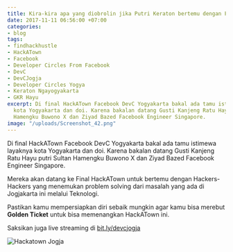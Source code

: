 ```yaml
---
title: Kira-kira apa yang diobrolin jika Putri Keraton bertemu dengan Facebook Engineer?
date: 2017-11-11 06:56:00 +07:00
categories:
- blog
tags:
- findhackhustle
- HackATown
- Facebook
- Developer Circles From Facebook
- DevC
- DevCJogja
- Developer Circles Yogya
- Keraton Ngayogyakarta
- GKR Hayu
excerpt: Di final HackATown Facebook DevC Yogyakarta bakal ada tamu istimewa layaknya
  kota Yogyakarta dan doi. Karena bakalan datang Gusti Kanjeng Ratu Hayu putri Sultan
  Hamengku Buwono X dan Ziyad Bazed Facebook Engineer Singapore.
image: "/uploads/Screenshot_42.png"
---
```


Di final HackATown Facebook DevC Yogyakarta bakal ada tamu istimewa layaknya kota Yogyakarta dan doi. Karena bakalan datang Gusti Kanjeng Ratu Hayu putri Sultan Hamengku Buwono X dan Ziyad Bazed Facebook Engineer Singapore.

Mereka akan datang ke Final HackATown untuk bertemu dengan Hackers-Hackers yang menemukan problem solving dari masalah yang ada di Jogjakarta ini melalui Teknologi.

Pastikan kamu mempersiapkan diri sebaik mungkin agar kamu bisa merebut **Golden Ticket** untuk bisa memenangkan HackATown ini.

Saksikan juga live streaming di [bit.ly/devcjogja](http://bit.ly/devcjogja)

![Hackatown Jogja](https://firebasestorage.googleapis.com/v0/b/img-storage-d41a0.appspot.com/o/images%2FGET%20READY%20HACKATOWN.jpg?alt=media&token=7b6cbb32-1133-49c4-933d-a845bbb3d359)